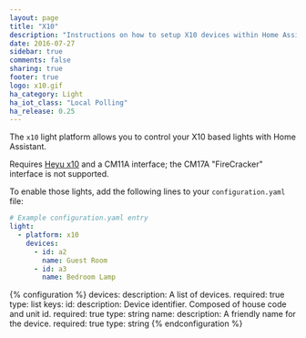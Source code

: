 ```yaml
---
layout: page
title: "X10"
description: "Instructions on how to setup X10 devices within Home Assistant."
date: 2016-07-27
sidebar: true
comments: false
sharing: true
footer: true
logo: x10.gif
ha_category: Light
ha_iot_class: "Local Polling"
ha_release: 0.25
---
```


The `x10` light platform allows you to control your X10 based lights with Home Assistant.

Requires [Heyu x10](http://www.heyu.org) and a CM11A interface; the CM17A "FireCracker" interface is not supported.

To enable those lights, add the following lines to your `configuration.yaml` file:

```yaml
# Example configuration.yaml entry
light:
  - platform: x10
    devices:
      - id: a2
        name: Guest Room
      - id: a3
        name: Bedroom Lamp
```

{% configuration %}
devices:
  description: A list of devices.
  required: true
  type: list
  keys:
    id:
      description: Device identifier. Composed of house code and unit id.
      required: true
      type: string
    name:
      description: A friendly name for the device.
      required: true
      type: string
{% endconfiguration %}
